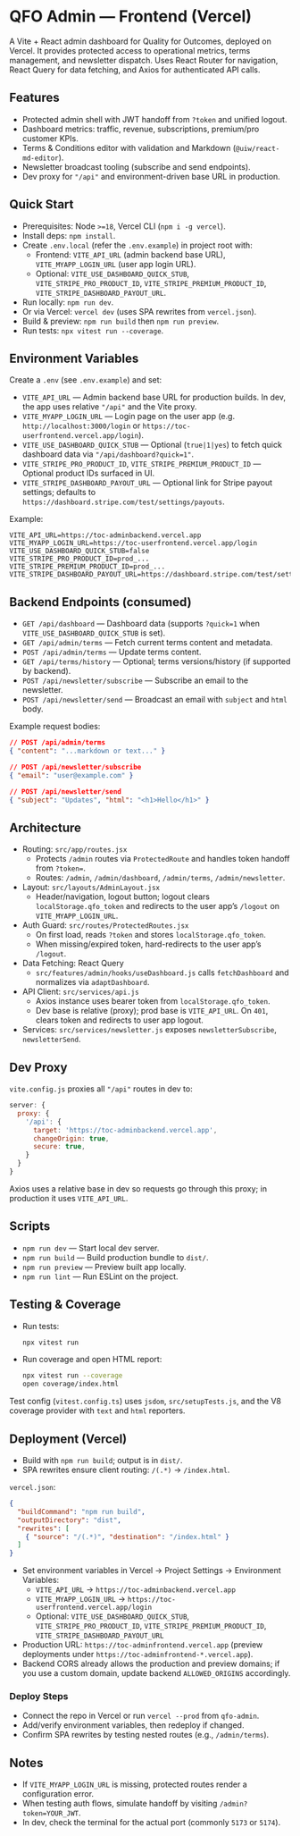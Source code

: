 # QFO Admin — Frontend (Vercel)

A Vite + React admin dashboard for Quality for Outcomes, deployed on Vercel. It provides protected access to operational metrics, terms management, and newsletter dispatch. Uses React Router for navigation, React Query for data fetching, and Axios for authenticated API calls.

## Features
- Protected admin shell with JWT handoff from `?token` and unified logout.
- Dashboard metrics: traffic, revenue, subscriptions, premium/pro customer KPIs.
- Terms & Conditions editor with validation and Markdown (`@uiw/react-md-editor`).
- Newsletter broadcast tooling (subscribe and send endpoints).
- Dev proxy for `"/api"` and environment-driven base URL in production.

## Quick Start
- Prerequisites: Node `>=18`, Vercel CLI (`npm i -g vercel`).
- Install deps: `npm install`.
- Create `.env.local` (refer the `.env.example`) in project root with:
  - Frontend: `VITE_API_URL` (admin backend base URL), `VITE_MYAPP_LOGIN_URL` (user app login URL).
  - Optional: `VITE_USE_DASHBOARD_QUICK_STUB`, `VITE_STRIPE_PRO_PRODUCT_ID`, `VITE_STRIPE_PREMIUM_PRODUCT_ID`, `VITE_STRIPE_DASHBOARD_PAYOUT_URL`.
- Run locally: `npm run dev`.
- Or via Vercel: `vercel dev` (uses SPA rewrites from `vercel.json`).
- Build & preview: `npm run build` then `npm run preview`.
- Run tests: `npx vitest run --coverage`.

## Environment Variables
Create a `.env` (see `.env.example`) and set:
- `VITE_API_URL` — Admin backend base URL for production builds. In dev, the app uses relative `"/api"` and the Vite proxy.
- `VITE_MYAPP_LOGIN_URL` — Login page on the user app (e.g. `http://localhost:3000/login` or `https://toc-userfrontend.vercel.app/login`).
- `VITE_USE_DASHBOARD_QUICK_STUB` — Optional (`true|1|yes`) to fetch quick dashboard data via `"/api/dashboard?quick=1"`.
- `VITE_STRIPE_PRO_PRODUCT_ID`, `VITE_STRIPE_PREMIUM_PRODUCT_ID` — Optional product IDs surfaced in UI.
- `VITE_STRIPE_DASHBOARD_PAYOUT_URL` — Optional link for Stripe payout settings; defaults to `https://dashboard.stripe.com/test/settings/payouts`.

Example:
```env
VITE_API_URL=https://toc-adminbackend.vercel.app
VITE_MYAPP_LOGIN_URL=https://toc-userfrontend.vercel.app/login
VITE_USE_DASHBOARD_QUICK_STUB=false
VITE_STRIPE_PRO_PRODUCT_ID=prod_...
VITE_STRIPE_PREMIUM_PRODUCT_ID=prod_...
VITE_STRIPE_DASHBOARD_PAYOUT_URL=https://dashboard.stripe.com/test/settings/payouts
```

## Backend Endpoints (consumed)
- `GET /api/dashboard` — Dashboard data (supports `?quick=1` when `VITE_USE_DASHBOARD_QUICK_STUB` is set).
- `GET /api/admin/terms` — Fetch current terms content and metadata.
- `POST /api/admin/terms` — Update terms content.
- `GET /api/terms/history` — Optional; terms versions/history (if supported by backend).
- `POST /api/newsletter/subscribe` — Subscribe an email to the newsletter.
- `POST /api/newsletter/send` — Broadcast an email with `subject` and `html` body.

Example request bodies:
```json
// POST /api/admin/terms
{ "content": "...markdown or text..." }

// POST /api/newsletter/subscribe
{ "email": "user@example.com" }

// POST /api/newsletter/send
{ "subject": "Updates", "html": "<h1>Hello</h1>" }
```

## Architecture
- Routing: `src/app/routes.jsx`
  - Protects `/admin` routes via `ProtectedRoute` and handles token handoff from `?token=`.
  - Routes: `/admin`, `/admin/dashboard`, `/admin/terms`, `/admin/newsletter`.
- Layout: `src/layouts/AdminLayout.jsx`
  - Header/navigation, logout button; logout clears `localStorage.qfo_token` and redirects to the user app’s `/logout` on `VITE_MYAPP_LOGIN_URL`.
- Auth Guard: `src/routes/ProtectedRoutes.jsx`
  - On first load, reads `?token` and stores `localStorage.qfo_token`.
  - When missing/expired token, hard-redirects to the user app’s `/logout`.
- Data Fetching: React Query
  - `src/features/admin/hooks/useDashboard.js` calls `fetchDashboard` and normalizes via `adaptDashboard`.
- API Client: `src/services/api.js`
  - Axios instance uses bearer token from `localStorage.qfo_token`.
  - Dev base is relative (proxy); prod base is `VITE_API_URL`. On `401`, clears token and redirects to user app logout.
- Services: `src/services/newsletter.js` exposes `newsletterSubscribe`, `newsletterSend`.

## Dev Proxy
`vite.config.js` proxies all `"/api"` routes in dev to:
```js
server: {
  proxy: {
    '/api': {
      target: 'https://toc-adminbackend.vercel.app',
      changeOrigin: true,
      secure: true,
    }
  }
}
```
Axios uses a relative base in dev so requests go through this proxy; in production it uses `VITE_API_URL`.

## Scripts
- `npm run dev` — Start local dev server.
- `npm run build` — Build production bundle to `dist/`.
- `npm run preview` — Preview built app locally.
- `npm run lint` — Run ESLint on the project.

## Testing & Coverage
- Run tests:
  ```bash
  npx vitest run
  ```
- Run coverage and open HTML report:
  ```bash
  npx vitest run --coverage
  open coverage/index.html
  ```
Test config (`vitest.config.ts`) uses `jsdom`, `src/setupTests.js`, and the V8 coverage provider with `text` and `html` reporters.

## Deployment (Vercel)
- Build with `npm run build`; output is in `dist/`.
- SPA rewrites ensure client routing: `/(.*)` → `/index.html`.

`vercel.json`:
```json
{
  "buildCommand": "npm run build",
  "outputDirectory": "dist",
  "rewrites": [
    { "source": "/(.*)", "destination": "/index.html" }
  ]
}
```

- Set environment variables in Vercel → Project Settings → Environment Variables:
  - `VITE_API_URL` → `https://toc-adminbackend.vercel.app`
  - `VITE_MYAPP_LOGIN_URL` → `https://toc-userfrontend.vercel.app/login`
  - Optional: `VITE_USE_DASHBOARD_QUICK_STUB`, `VITE_STRIPE_PRO_PRODUCT_ID`, `VITE_STRIPE_PREMIUM_PRODUCT_ID`, `VITE_STRIPE_DASHBOARD_PAYOUT_URL`
- Production URL: `https://toc-adminfrontend.vercel.app` (preview deployments under `https://toc-adminfrontend-*.vercel.app`).
- Backend CORS already allows the production and preview domains; if you use a custom domain, update backend `ALLOWED_ORIGINS` accordingly.

### Deploy Steps
- Connect the repo in Vercel or run `vercel --prod` from `qfo-admin`.
- Add/verify environment variables, then redeploy if changed.
- Confirm SPA rewrites by testing nested routes (e.g., `/admin/terms`).

## Notes
- If `VITE_MYAPP_LOGIN_URL` is missing, protected routes render a configuration error.
- When testing auth flows, simulate handoff by visiting `/admin?token=YOUR_JWT`.
- In dev, check the terminal for the actual port (commonly `5173` or `5174`).
